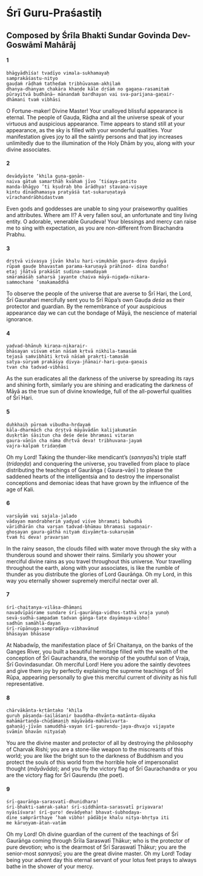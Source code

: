 # Śrī Guru-Praśastiḥ

## Composed by Śrīla Bhakti Sundar Govinda Dev-Goswāmī Mahārāj

#### 1

    bhāgyādhīśa! tvadīyo vimala-sukhamayaḥ
    samprakāśastu-nityo
    gauḍaṁ rāḍhaṁ tathedaṁ tribhūvanam-akhilaṁ
    dhanya-dhanyan chakāra khaṇḍe kāle dṛśāṁ no gagaṇa-rasamitaṁ
    pūrayitvā budhānā– mānandaṁ bardhayan vai sva-parijana-gaṇair-
    dhāmani tvaṁ vibhāsi

O Fortune-maker! Divine Master! Your unalloyed blissful appearance is eternal. The people of Gauḍa, Rāḍha and all the universe speak of your virtuous and auspicious appearance. Time appears to stand still at your appearance, as the sky is filled with your wonderful qualities. Your manifestation gives joy to all the saintly persons and that joy increases unlimitedly due to the illumination of the Holy Dhām by you, along with your divine associates.

#### 2

    devādyāste ‘khila guṇa-gaṇān-
    naiva gātuṁ samarthāḥ kvāhaṁ jīvo ’tiśaya-patito
    manda-bhāgyo ’ti kṣudraḥ bho ārādhya! stavana-viṣaye
    kintu dīnādhamasya pratyāśā tat-sukaruṇatayā
    vīrachandrābhidastvam

Even gods and goddesses are unable to sing your praiseworthy qualities and attributes. Where am I!? A very fallen soul, an unfortunate and tiny living entity. O adorable, venerable Gurudeva! Your blessings and mercy can raise me to sing with expectation, as you are non-different from Birachandra Prabhu.

#### 3

    dṛṣṭvā viśvasya jīvān khalu hari-vimukhān gaura-devo dayāyā
    rūpaṁ gauḍe bhavastaṁ parama-karuṇayā prāhinod- dīna bandho!
    etaj jñātvā prakāśāt sudina-samudayaṁ
    smāramāśāḥ saharṣā jayante chaiva māyā-nigaḍa-nikara-
    saṁmochane ’smakamaddhā

To observe the people of the universe that are averse to Śrī Hari, the Lord, Śrī Gaurahari mercifully sent you to Śrī Rūpa’s own Gauḍa *deśa* as their protector and guardian. By the remembrance of your auspicious appearance day we can cut the bondage of Māyā, the nescience of material ignorance.

#### 4

    yadvad-bhānuḥ kiraṇa-nikarair-
    bhāsayan viśvam etan nāśaṁ kṛtvā nikhila-tamasāṁ
    tejasā saṁvibhāti kṛtvā nāśaṁ prakṛti-tamasāṁ
    satya-sūryaṁ prakāśya divya-jñānair-hari-guṇa-gaṇais
    tvan cha tadvad-vibhāsi

As the sun eradicates all the darkness of the universe by spreading its rays and shining forth, similarly you are shining and eradicating the darkness of Māyā as the true sun of divine knowledge, full of the all-powerful qualities of Śrī Hari.

#### 5

    duḥkhaiḥ pūrṇaṁ vibudha-hṛdayaṁ
    kāla-dharmāch cha dṛṣṭvā māyāvādān kalijakumatān
    duṣkṛtān śāsitun cha deśe deśe bhramasi vitaran
    gaura-vāṇīn cha nāma dhṛtvā deva! tribhuvana-jayaṁ
    vajra-kalpaṁ tridaṇḍam

Oh my Lord! Taking the thunder-like mendicant’s (*sannyasī*’s) triple staff (*tridaṇḍa*) and conquering the universe, you travelled from place to place distributing the teachings of Gaurāṅga ( Gaura-vāṇī ) to please the saddened hearts of the intelligentsia and to destroy the impersonalist conceptions and demoniac ideas that have grown by the influence of the age of Kali.

#### 6

    varṣāyāṁ vai sajala-jalado
    vādayan mandrabheriṁ yadyad viśve bhramati bahudhā
    vāridhārān cha varṣan tadvad-bhūmau bhramasi sagaṇair-
    ghoṣayan gaura-gāthā nityaṁ divyāmṛta-sukaruṇāṁ
    tvaṁ hi deva! pravarṣan

In the rainy season, the clouds filled with water move through the sky with a thunderous sound and shower their rains. Similarly you shower your merciful divine rains as you travel throughout this universe. Your travelling throughout the earth, along with your associates, is like the rumble of thunder as you distribute the glories of Lord Gaurāṅga. Oh my Lord, in this way you eternally shower supremely merciful nectar over all.

#### 7

    śrī-chaitanya-vilāsa-dhāmani
    navadvīpāśrame sundare śrī-gaurāṅga-vidhos-tathā vraja yunoḥ
    sevā-sudhā-sampadam tadvan gāṅga-taṭe dayāmaya-vibho!
    sadhūn samāhlā-dayan
    śrī-rūpānuga-sampradāya-vibhavānud
    bhāsayan bhāsase

At Nabadwīp, the manifestation place of Śrī Chaitanya, on the banks of the Ganges River, you built a beautiful hermitage filled with the wealth of the conception of Śrī Gaurachandra, the worship of the youthful son of Vraja, Śrī Govindasundar. Oh merciful Lord! Here you adore the saintly devotees and give them joy by perfectly
explaining the supreme teachings of Śrī Rūpa, appearing personally to give this merciful current of divinity as his full representative.

#### 8

    chārvākānta-kṛtāntako ’khila
    guruḥ pāṣaṇḍa-śailāśanir bauddha-dhvānta-matānta-dāyaka
    mahāmārtaṇḍa-chūḍāmaṇiḥ māyāvāda-mahāvivarta-
    gahaṇāj-jīvān samuddhā-vayan śrī-gaurendu-jaya-dhvajo vijayate
    svāmin bhavān nityaśaḥ

You are the divine master and protector of all by destroying the philosophy of Charvak Rishi; you are a stone-like weapon to the miscreants of this world; you are like the bright sun to the darkness of Buddhism and you protect the souls of this world from the horrible hole of impersonalist thought (*māyāvāda*); and you fly the victory flag of Śrī Gaurachandra or you are the victory flag for Śrī Gaurendu (the poet).

#### 9

    śrī-gaurāṅga-sarasvatī-dhunidhara!
    śrī-bhakti-saṁrak-ṣaka! śrī-siddhānta-sarasvatī priyavara!
    nyāsīśvara! śrī-guro! devādyeha! bhavat-śubhodaya-
    dine saṁprārthaye ’haṁ vibho! pādābje khalu nitya-bhṛtya iti
    me kāruṇyam-ātan-vatām

Oh my Lord! Oh divine guardian of the current of the teachings of Śrī Gaurāṅga coming through Śrīla Saraswatī Ṭhākur; who is the protector of pure devotion; who is the dearmost of Śrī Saraswatī Ṭhākur; you are the senior-most *sannyasī*; you are the great divine master. Oh my Lord! Today being your advent day this eternal servant of your lotus feet prays to always bathe in the shower of your mercy.

